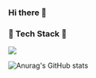 ### Hi there 👋
<h3 align="left">📄 Tech Stack 🧸</h3>
<img src="https://img.shields.io/badge/react-20232a.svg?style=for-the-badge&logo=react&logoColor=61DAFB" />

![Anurag's GitHub stats](https://github-readme-stats.vercel.app/api?username=dvp-tae&show_icons=true&theme=radical)

<!--
**dvp-tae/dvp-tae** is a ✨ _special_ ✨ repository because its `README.md` (this file) appears on your GitHub profile.

Here are some ideas to get you started:

- 🔭 I’m currently working on ...
- 🌱 I’m currently learning ...
- 👯 I’m looking to collaborate on ...
- 🤔 I’m looking for help with ...
- 💬 Ask me about ...
- 📫 How to reach me: ...
- 😄 Pronouns: ...
- ⚡ Fun fact: ...
-->
